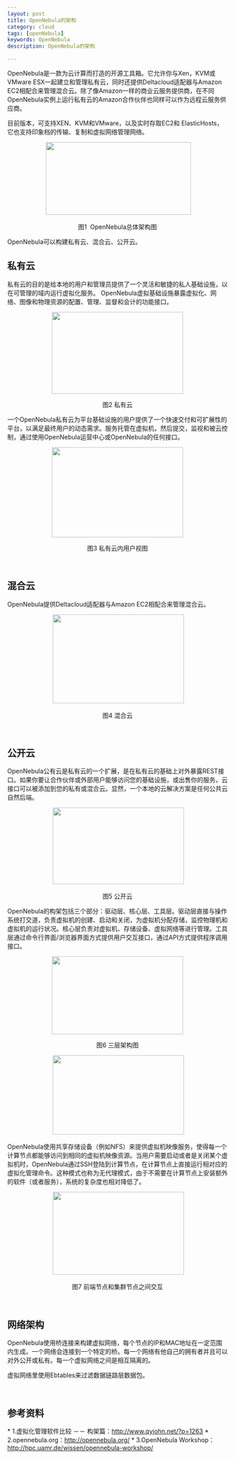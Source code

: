 ```yaml
---
layout: post
title: OpenNebula的架构
category: cloud
tags: [openNebula]
keywords: OpenNebula
description: OpenNebula的架构

---
```

<p><p align="left">OpenNebula是一款为云计算而打造的开源工具箱。它允许你与Xen，KVM或VMware ESX一起建立和管理私有云，同时还提供Deltacloud适配器与Amazon EC2相配合来管理混合云。除了像Amazon一样的商业云服务提供商，在不同OpenNebula实例上运行私有云的Amazon合作伙伴也同样可以作为远程云服务供应商。</p>
<p align="left">目前版本，可支持XEN、KVM和VMware，以及实时存取EC2和 ElasticHosts，它也支持印象档的传输、复制和虚拟网络管理网络。</p>
<p style="text-align: center;"> <a href="http://blog.javachen.com/files/2011/07/one-cloud.png"><img class="size-full wp-image-2106 alignnone" title="one cloud" src="http://blog.javachen.com/files/2011/07/one-cloud.png" alt="" width="332" height="166" /></a></p>
<p align="center">图1  OpenNebula总体架构图</p>
<p align="left">OpenNebula可以构建私有云、混合云、公开云。<!--more--></p></p>

<p><h2>私有云</h2>
私有云的目的是给本地的用户和管理员提供了一个灵活和敏捷的私人基础设施，以在可管理的域内运行虚拟化服务。 OpenNebula虚拟基础设施暴露虚拟化、网络、图像和物理资源的配置、管理、监督和会计的功能接口。
<p style="text-align: center;"><a href="http://blog.javachen.com/files/2011/07/private-cloud1.png"><img class="size-medium wp-image-2107 alignnone" title="private cloud" src="http://blog.javachen.com/files/2011/07/private-cloud1-300x187.png" alt="" width="300" height="187" /></a></p>
<p align="center">图2 私有云</p>
一个OpenNebula私有云为平台基础设施的用户提供了一个快速交付和可扩展性的平台，以满足最终用户的动态需求。服务托管在虚拟机，然后提交，监视和被云控制，通过使用OpenNebula运营中心或OpenNebula的任何接口。
<p style="text-align: center;"><a href="http://blog.javachen.com/files/2011/07/private-cloud2.png"><img class="size-medium wp-image-2108 aligncenter" title="private cloud2" src="http://blog.javachen.com/files/2011/07/private-cloud2-300x206.png" alt="" width="300" height="206" /></a></p>
<p align="center">图3 私有云内用户视图</p>
&nbsp;
<h2>混合云</h2>
<p align="left">OpenNebula提供Deltacloud适配器与Amazon EC2相配合来管理混合云。</p>
<p style="text-align: center;"> <a href="http://blog.javachen.com/files/2011/07/hyb-cloud2.png"><img class="size-medium wp-image-2109 aligncenter" title="hyb cloud2" src="http://blog.javachen.com/files/2011/07/hyb-cloud2-300x203.png" alt="" width="300" height="203" /></a></p>
<p align="center">图4 混合云</p>
&nbsp;
<h2>公开云</h2>
<p align="left">OpenNebula公有云是私有云的一个扩展，是在私有云的基础上对外暴露REST接口。如果你要让合作伙伴或外部用户能够访问您的基础设施，或出售你的服务，云接口可以被添加到您的私有或混合云。显然，一个本地的云解决方案是任何公共云自然后端。</p>
<p style="text-align: center;"> <a href="http://blog.javachen.com/files/2011/07/public-cloud.png"><img class="size-medium wp-image-2110 aligncenter" title="public cloud" src="http://blog.javachen.com/files/2011/07/public-cloud-300x175.png" alt="" width="300" height="175" /></a></p>
<p align="center">图5 公开云</p>
<p align="left">OpenNebula的构架包括三个部分：驱动层、核心层、工具层。驱动层直接与操作系统打交道，负责虚拟机的创建、启动和关闭，为虚拟机分配存储，监控物理机和虚拟机的运行状况。核心层负责对虚拟机、存储设备、虚拟网络等进行管理。工具层通过命令行界面/浏览器界面方式提供用户交互接口，通过API方式提供程序调用接口。</p>
<p style="text-align: center;"><a href="http://blog.javachen.com/files/2011/07/3-cloud.png"><img class="size-medium wp-image-2111 aligncenter" title="3 cloud" src="http://blog.javachen.com/files/2011/07/3-cloud-300x178.png" alt="" width="300" height="178" /></a></p>
<p align="center">图6 三层架构图</p>
<p style="text-align: center;"> <a href="http://blog.javachen.com/files/2011/07/3-cloud2.png"><img class="size-medium wp-image-2112 aligncenter" title="3 cloud2" src="http://blog.javachen.com/files/2011/07/3-cloud2-300x181.png" alt="" width="300" height="181" /></a></p>
<p align="left">OpenNebula使用共享存储设备（例如NFS）来提供虚拟机映像服务，使得每一个计算节点都能够访问到相同的虚拟机映像资源。当用户需要启动或者是关闭某个虚拟机时，OpenNebula通过SSH登陆到计算节点，在计算节点上直接运行相对应的虚拟化管理命令。这种模式也称为无代理模式，由于不需要在计算节点上安装额外的软件（或者服务），系统的复杂度也相对降低了。</p>
<p style="text-align: center;"> <a href="http://blog.javachen.com/files/2011/07/one-services.png"><img class="size-medium wp-image-2113 aligncenter" title="one services" src="http://blog.javachen.com/files/2011/07/one-services-300x189.png" alt="" width="300" height="189" /></a></p>
<p align="center">图7 前端节点和集群节点之间交互</p>
&nbsp;
<h2>网络架构</h2>
OpenNebula使用桥连接来构建虚拟网络，每个节点的IP和MAC地址在一定范围内生成。一个网络会连接到一个特定的桥。每一个网络有他自己的拥有者并且可以对外公开或私有。每一个虚拟网络之间是相互隔离的。</p>

<p>虚拟网络里使用Ebtables来过滤数据链路层数据包。</p>

<p>&nbsp;
<div class="infor">
<h2>参考资料</h2>
* 1.虚拟化管理软件比较 －－ 构架篇：<a href="http://www.qyjohn.net/?p=1263">http://www.qyjohn.net/?p=1263</a>
* 2.opennebula.org：<a href="http://opennebula.org/">http://opennebula.org/</a>
* 3.OpenNebula Workshop：<a href="http://hpc.uamr.de/wissen/opennebula-workshop/">http://hpc.uamr.de/wissen/opennebula-workshop/</a>
</div></p>
